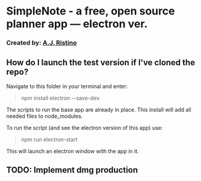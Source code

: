 # SimpleNote - a free, open source planner app — electron ver.

### Created by: [A.J. Ristino](https://www.linkedin.com/in/a-j-ristino-50760a228/)

## How do I launch the test version if I've cloned the repo?

Navigate to this folder in your terminal and enter:

> npm install electron --save-dev

The scripts to run the base app are already in place. This install will add all needed files to node_modules.

To run the script (and see the electron version of this app) use:

> npm run electron-start

This will launch an electron window with the app in it.

## TODO: Implement dmg production

